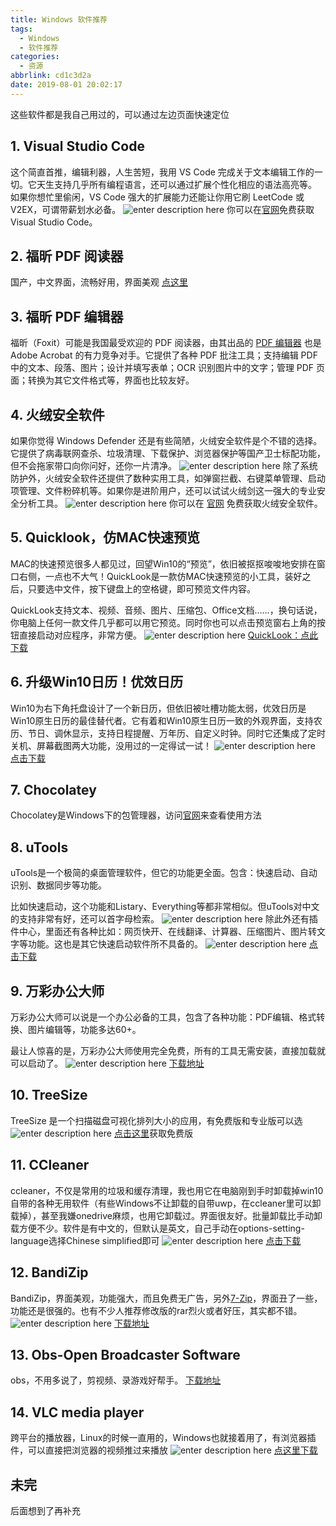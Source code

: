 ```yaml
---
title: Windows 软件推荐
tags:
  - Windows
  - 软件推荐
categories:
  - 资源
abbrlink: cd1c3d2a
date: 2019-08-01 20:02:17
---
```

这些软件都是我自己用过的，可以通过左边页面快速定位
<!-- more --> 
## 1. Visual Studio Code
这个简直首推，编辑利器，人生苦短，我用 VS Code 完成关于文本编辑工作的一切。它天生支持几乎所有编程语言，还可以通过扩展个性化相应的语法高亮等。		
如果你想忙里偷闲，VS Code 强大的扩展能力还能让你用它刷 LeetCode 或 V2EX，可谓带薪划水必备。
![enter description here](https://www.github.com/EndureBlaze/Blog_image/raw/master/小书匠/2019/8/1/1564661410624.png)
你可以在[官网](https://code.visualstudio.com/)免费获取 Visual Studio Code。

## 2. 福昕 PDF 阅读器
国产，中文界面，流畅好用，界面美观
[点这里](https://www.foxitsoftware.cn/)

## 3. 福昕 PDF 编辑器
福昕（Foxit）可能是我国最受欢迎的 PDF 阅读器，由其出品的 [PDF 编辑器](https://www.foxitsoftware.cn/pdf-editor/) 也是 Adobe Acrobat 的有力竞争对手。它提供了各种 PDF 批注工具；支持编辑 PDF 中的文本、段落、图片；设计并填写表单；OCR 识别图片中的文字；管理 PDF 页面；转换为其它文件格式等，界面也比较友好。

## 4. 火绒安全软件
如果你觉得 Windows Defender 还是有些简陋，火绒安全软件是个不错的选择。它提供了病毒联网查杀、垃圾清理、下载保护、浏览器保护等国产卫士标配功能，但不会拖家带口向你问好，还你一片清净。
![enter description here](https://www.github.com/EndureBlaze/Blog_image/raw/master/小书匠/2019/8/1/1564661612142.png)
除了系统防护外，火绒安全软件还提供了数种实用工具，如弹窗拦截、右键菜单管理、启动项管理、文件粉碎机等。如果你是进阶用户，还可以试试火绒剑这一强大的专业安全分析工具。
![enter description here](https://www.github.com/EndureBlaze/Blog_image/raw/master/小书匠/2019/8/1/1564661638084.png)
你可以在 [官网](https://www.huorong.cn/) 免费获取火绒安全软件。

## 5. Quicklook，仿MAC快速预览
MAC的快速预览很多人都见过，回望Win10的“预览”，依旧被抠抠唆唆地安排在窗口右侧，一点也不大气！QuickLook是一款仿MAC快速预览的小工具，装好之后，只要选中文件，按下键盘上的空格键，即可预览文件内容。

QuickLook支持文本、视频、音频、图片、压缩包、Office文档……，换句话说，你电脑上任何一款文件几乎都可以用它预览。同时你也可以点击预览窗右上角的按钮直接启动对应程序，非常方便。
![enter description here](https://www.github.com/EndureBlaze/Blog_image/raw/master/小书匠/2019/8/1/1564661820612.png)
[QuickLook：点此下载](http://dl.pconline.com.cn/download/1115319.html)

## 6. 升级Win10日历！优效日历
Win10为右下角托盘设计了一个新日历，但依旧被吐槽功能太弱，优效日历是Win10原生日历的最佳替代者。它有着和Win10原生日历一致的外观界面，支持农历、节日、调休显示，支持日程提醒、万年历、自定义时钟。同时它还集成了定时关机、屏幕截图两大功能，没用过的一定得试一试！
![enter description here](https://www.github.com/EndureBlaze/Blog_image/raw/master/小书匠/2019/8/1/1564661911641.png)
[点击下载](http://www.youxiao.cn/)

## 7. Chocolatey
Chocolatey是Windows下的包管理器，访问[官网](https://chocolatey.org/)来查看使用方法

## 8. uTools
uTools是一个极简的桌面管理软件，但它的功能更全面。包含：快速启动、自动识别、数据同步等功能。

比如快速启动，这个功能和Listary、Everything等都非常相似。但uTools对中文的支持非常有好，还可以首字母检索。
![enter description here](https://www.github.com/EndureBlaze/Blog_image/raw/master/小书匠/2019/8/1/1564662119261.png)
除此外还有插件中心，里面还有各种比如：网页快开、在线翻译、计算器、压缩图片、图片转文字等功能。这也是其它快速启动软件所不具备的。
![enter description here](https://www.github.com/EndureBlaze/Blog_image/raw/master/小书匠/2019/8/1/1564662183716.png)
[点击下载](https://u.tools/)

## 9. 万彩办公大师
万彩办公大师可以说是一个办公必备的工具，包含了各种功能：PDF编辑、格式转换、图片编辑等，功能多达60+。

最让人惊喜的是，万彩办公大师使用完全免费，所有的工具无需安装，直接加载就可以启动了。
![enter description here](https://www.github.com/EndureBlaze/Blog_image/raw/master/小书匠/2019/8/1/1564662254646.png)
[下载地址](wofficebox.com/)

## 10. TreeSize
TreeSize 是一个扫描磁盘可视化排列大小的应用，有免费版和专业版可以选
![enter description here](https://www.github.com/EndureBlaze/Blog_image/raw/master/小书匠/2019/8/1/1564662482780.png)
[点击这里](https://www.jam-software.com/treesize_free/)获取免费版

## 11. CCleaner
ccleaner，不仅是常用的垃圾和缓存清理，我也用它在电脑刚到手时卸载掉win10自带的各种无用软件（有些Windows不让卸载的自带uwp，在ccleaner里可以卸载掉），甚至我嫌onedrive麻烦，也用它卸载过。界面很友好。批量卸载比手动卸载方便不少。软件是有中文的，但默认是英文，自己手动在options-setting-language选择Chinese simplified即可
![enter description here](https://www.github.com/EndureBlaze/Blog_image/raw/master/小书匠/2019/8/1/1564662629978.png)
[点击下载](https://www.ccleaner.com/ccleaner/download)

## 12. BandiZip
BandiZip，界面美观，功能强大，而且免费无广告，另外[7-Zip](https://www.7-zip.org/)，界面丑了一些，功能还是很强的。也有不少人推荐修改版的rar烈火或者好压，其实都不错。
![enter description here](https://www.github.com/EndureBlaze/Blog_image/raw/master/小书匠/2019/8/1/1564662920388.png)
[下载地址](http://www.bandisoft.com/bandizip/cn/)

## 13. Obs-Open Broadcaster Software
obs，不用多说了，剪视频、录游戏好帮手。
[下载地址](https://obsproject.com/)

## 14. VLC media player 
跨平台的播放器，Linux的时候一直用的，Windows也就接着用了，有浏览器插件，可以直接把浏览器的视频推过来播放
![enter description here](https://www.github.com/EndureBlaze/Blog_image/raw/master/小书匠/2019/8/1/1564662993827.png)
[点这里下载](https://www.videolan.org/)

## 未完
后面想到了再补充